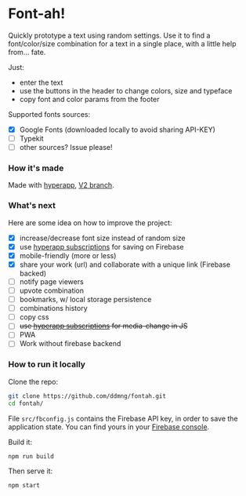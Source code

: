 # Font-ah!

Quickly prototype a text using random settings. Use it to find a font/color/size combination for a text in a single place, with a little help from... fate.

Just:
* enter the text
* use the buttons in the header to change colors, size and typeface
* copy font and color params from the footer

Supported fonts sources:
* [x] Google Fonts (downloaded locally to avoid sharing API-KEY)
* [ ] Typekit
* [ ] other sources? Issue please!

### How it's made
Made with [hyperapp](https://github.com/jorgebucaran/hyperapp), [V2 branch](https://github.com/jorgebucaran/hyperapp/pull/726).

### What's next

Here are some idea on how to improve the project:

* [x] increase/decrease font size instead of random size
* [x] use [hyperapp subscriptions](https://github.com/jorgebucaran/hyperapp/issues/752) for saving on Firebase
* [x] mobile-friendly (more or less)
* [x] share your work (url) and collaborate with a unique link (Firebase backed)
* [ ] notify page viewers
* [ ] upvote combination
* [ ] bookmarks, w/ local storage persistence
* [ ] combinations history
* [ ] copy css
* [ ] ~~use [hyperapp subscriptions](https://github.com/jorgebucaran/hyperapp/issues/752) for media-change in JS~~
* [ ] PWA
* [ ] Work without firebase backend

### How to run it locally
Clone the repo:
```sh
git clone https://github.com/ddmng/fontah.git
cd fontah/
```

File `src/fbconfig.js` contains the Firebase API key, in order to save the application state. You can find yours in your [Firebase console](https://console.firebase.google.com/).

Build it:
```sh
npm run build
```

Then serve it:
```sh
npm start
```